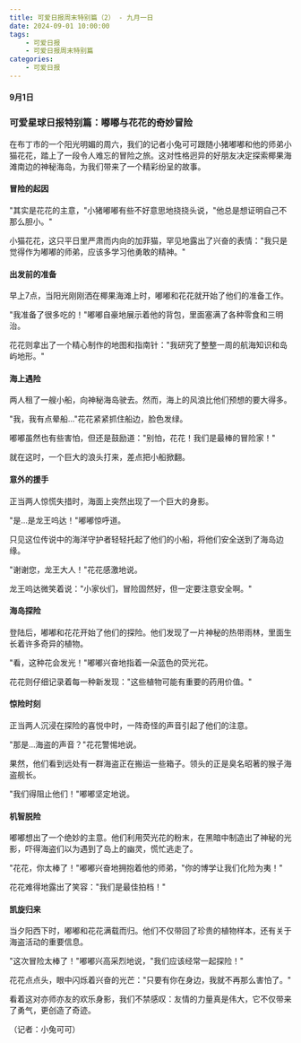 ```yaml
---
title: 可爱日报周末特别篇（2） - 九月一日
date: 2024-09-01 10:00:00
tags:
    - 可爱日报
    - 可爱日报周末特别篇
categories:
    - 可爱日报
---
```

#### 9月1日
### 可爱星球日报特别篇：嘟嘟与花花的奇妙冒险
在布丁市的一个阳光明媚的周六，我们的记者小兔可可跟随小猪嘟嘟和他的师弟小猫花花，踏上了一段令人难忘的冒险之旅。这对性格迥异的好朋友决定探索椰果海滩南边的神秘海岛，为我们带来了一个精彩纷呈的故事。
#### 冒险的起因
"其实是花花的主意，"小猪嘟嘟有些不好意思地挠挠头说，"他总是想证明自己不那么胆小。"

小猫花花，这只平日里严肃而内向的加菲猫，罕见地露出了兴奋的表情："我只是觉得作为嘟嘟的师弟，应该多学习他勇敢的精神。"

#### 出发前的准备
早上7点，当阳光刚刚洒在椰果海滩上时，嘟嘟和花花就开始了他们的准备工作。

"我准备了很多吃的！"嘟嘟自豪地展示着他的背包，里面塞满了各种零食和三明治。

花花则拿出了一个精心制作的地图和指南针："我研究了整整一周的航海知识和岛屿地形。"

#### 海上遇险
两人租了一艘小船，向神秘海岛驶去。然而，海上的风浪比他们预想的要大得多。

"我，我有点晕船..."花花紧紧抓住船边，脸色发绿。

嘟嘟虽然也有些害怕，但还是鼓励道："别怕，花花！我们是最棒的冒险家！"

就在这时，一个巨大的浪头打来，差点把小船掀翻。

#### 意外的援手
正当两人惊慌失措时，海面上突然出现了一个巨大的身影。

"是...是龙王呜达！"嘟嘟惊呼道。

只见这位传说中的海洋守护者轻轻托起了他们的小船，将他们安全送到了海岛边缘。

"谢谢您，龙王大人！"花花感激地说。

龙王呜达微笑着说："小家伙们，冒险固然好，但一定要注意安全啊。"
#### 海岛探险
登陆后，嘟嘟和花花开始了他们的探险。他们发现了一片神秘的热带雨林，里面生长着许多奇异的植物。

"看，这种花会发光！"嘟嘟兴奋地指着一朵蓝色的荧光花。

花花则仔细记录着每一种新发现："这些植物可能有重要的药用价值。"
#### 惊险时刻
正当两人沉浸在探险的喜悦中时，一阵奇怪的声音引起了他们的注意。

"那是...海盗的声音？"花花警惕地说。

果然，他们看到远处有一群海盗正在搬运一些箱子。领头的正是臭名昭著的猴子海盗舰长。

"我们得阻止他们！"嘟嘟坚定地说。
#### 机智脱险
嘟嘟想出了一个绝妙的主意。他们利用荧光花的粉末，在黑暗中制造出了神秘的光影，吓得海盗们以为遇到了岛上的幽灵，慌忙逃走了。

"花花，你太棒了！"嘟嘟兴奋地拥抱着他的师弟，"你的博学让我们化险为夷！"

花花难得地露出了笑容："我们是最佳拍档！"
#### 凯旋归来
当夕阳西下时，嘟嘟和花花满载而归。他们不仅带回了珍贵的植物样本，还有关于海盗活动的重要信息。

"这次冒险太棒了！"嘟嘟兴高采烈地说，"我们应该经常一起探险！"

花花点点头，眼中闪烁着兴奋的光芒："只要有你在身边，我就不再那么害怕了。"

看着这对亦师亦友的欢乐身影，我们不禁感叹：友情的力量真是伟大，它不仅带来了勇气，更创造了奇迹。

（记者：小兔可可）